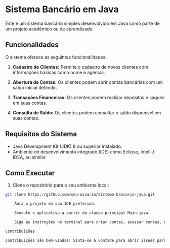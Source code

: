 # Sistema Bancário em Java

Este é um sistema bancário simples desenvolvido em Java como parte de um projeto acadêmico ou de aprendizado.

## Funcionalidades

O sistema oferece as seguintes funcionalidades:

1. **Cadastro de Clientes:** Permite o cadastro de novos clientes com informações básicas como nome e agência.
   
2. **Abertura de Contas:** Os clientes podem abrir contas bancárias com um saldo inicial definido.

3. **Transações Financeiras:** Os clientes podem realizar depósitos e saques em suas contas.

4. **Consulta de Saldo:** Os clientes podem consultar o saldo disponível em suas contas.

## Requisitos do Sistema

- Java Development Kit (JDK) 8 ou superior instalado.
- Ambiente de desenvolvimento integrado (IDE) como Eclipse, IntelliJ IDEA, ou similar.

## Como Executar

1. Clone o repositório para o seu ambiente local:

```bash
git clone https://github.com/seu-usuario/sistema-bancario-java.git

    Abra o projeto em sua IDE preferida.

    Execute o aplicativo a partir da classe principal Main.java.

    Siga as instruções no terminal para criar contas, acessar contas, realizar transações e consultar saldos.

Contribuições

Contribuições são bem-vindas! Sinta-se à vontade para abrir issues para reportar bugs, sugerir novas funcionalidades ou enviar pull requests.

